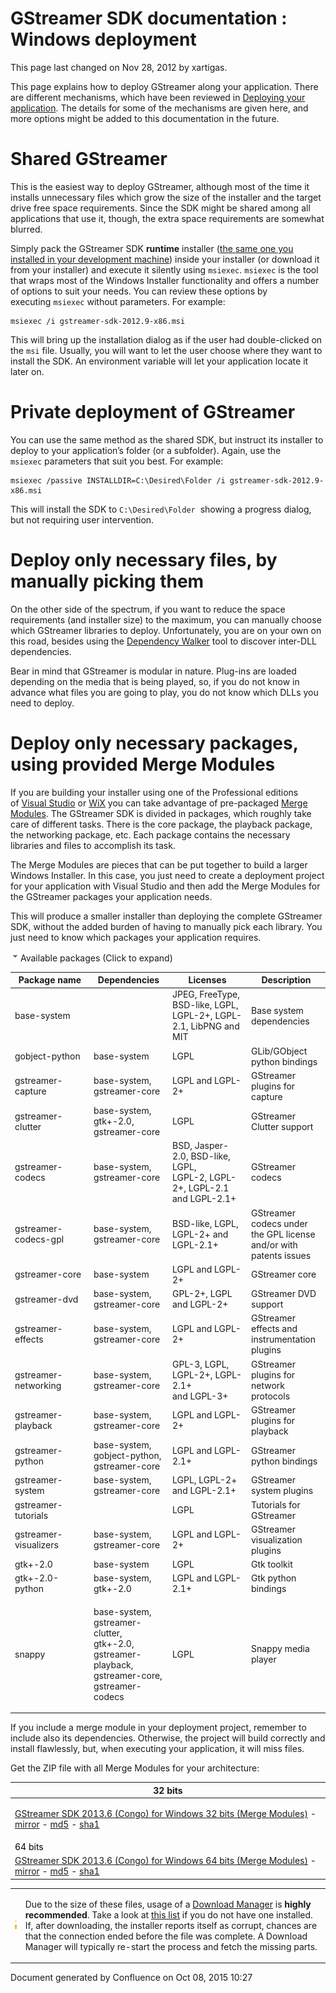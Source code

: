 #  GStreamer SDK documentation : Windows deployment 

This page last changed on Nov 28, 2012 by xartigas.

This page explains how to deploy GStreamer along your application. There
are different mechanisms, which have been reviewed in [Deploying your
application](Deploying%2Byour%2Bapplication.html). The details for some
of the mechanisms are given here, and more options might be added to
this documentation in the future.

# Shared GStreamer

This is the easiest way to deploy GStreamer, although most of the time
it installs unnecessary files which grow the size of the installer and
the target drive free space requirements. Since the SDK might be shared
among all applications that use it, though, the extra space requirements
are somewhat blurred.

Simply pack the GStreamer SDK  **runtime**  installer ([the same one you
installed in your development machine](Installing%2Bon%2BWindows.html))
inside your installer (or download it from your installer) and execute
it silently using `msiexec`. `msiexec` is the tool that wraps most of
the Windows Installer functionality and offers a number of options to
suit your needs. You can review these options by
executing `msiexec` without parameters. For example:

``` theme: Default; brush: plain; gutter: false
msiexec /i gstreamer-sdk-2012.9-x86.msi
```

This will bring up the installation dialog as if the user had
double-clicked on the `msi` file. Usually, you will want to let the user
choose where they want to install the SDK. An environment variable will
let your application locate it later on.

# Private deployment of GStreamer

You can use the same method as the shared SDK, but instruct its
installer to deploy to your application’s folder (or a
subfolder). Again, use the `msiexec` parameters that suit you best. For
example:

``` theme: Default; brush: plain; gutter: false
msiexec /passive INSTALLDIR=C:\Desired\Folder /i gstreamer-sdk-2012.9-x86.msi
```

This will install the SDK to `C:\Desired\Folder`  showing a progress
dialog, but not requiring user intervention.

# Deploy only necessary files, by manually picking them

On the other side of the spectrum, if you want to reduce the space
requirements (and installer size) to the maximum, you can manually
choose which GStreamer libraries to deploy. Unfortunately, you are on
your own on this road, besides using the [Dependency
Walker](http://www.dependencywalker.com/) tool to discover inter-DLL
dependencies.

Bear in mind that GStreamer is modular in nature. Plug-ins are loaded
depending on the media that is being played, so, if you do not know in
advance what files you are going to play, you do not know which DLLs you
need to deploy.

# Deploy only necessary packages, using provided Merge Modules

If you are building your installer using one of the Professional
editions of [Visual
Studio](http://www.microsoft.com/visualstudio/en-us/products/2010-editions/professional/overview)
or [WiX](http://wix.sf.net) you can take advantage of pre-packaged
[Merge
Modules](http://msdn.microsoft.com/en-us/library/windows/desktop/aa369820\(v=vs.85\).aspx).
The GStreamer SDK is divided in packages, which roughly take care of
different tasks. There is the core package, the playback package, the
networking package, etc. Each package contains the necessary libraries
and files to accomplish its task.

The Merge Modules are pieces that can be put together to build a larger
Windows Installer. In this case, you just need to create a deployment
project for your application with Visual Studio and then add the Merge
Modules for the GStreamer packages your application needs.

This will produce a smaller installer than deploying the complete
GStreamer SDK, without the added burden of having to manually pick each
library. You just need to know which packages your application requires.

![](images/icons/grey_arrow_down.gif)Available packages (Click to
expand)

<table>
<colgroup>
<col width="25%" />
<col width="25%" />
<col width="25%" />
<col width="25%" />
</colgroup>
<thead>
<tr class="header">
<th>Package name</th>
<th>Dependencies</th>
<th>Licenses</th>
<th>Description</th>
</tr>
</thead>
<tbody>
<tr class="odd">
<td>base-system</td>
<td> </td>
<td>JPEG, FreeType, BSD-like, LGPL,<br />
LGPL-2+, LGPL-2.1, LibPNG and MIT</td>
<td>Base system dependencies</td>
</tr>
<tr class="even">
<td>gobject-python</td>
<td>base-system</td>
<td>LGPL</td>
<td>GLib/GObject python bindings</td>
</tr>
<tr class="odd">
<td>gstreamer-capture</td>
<td>base-system, gstreamer-core</td>
<td>LGPL and LGPL-2+</td>
<td>GStreamer plugins for capture</td>
</tr>
<tr class="even">
<td>gstreamer-clutter</td>
<td>base-system, gtk+-2.0, gstreamer-core</td>
<td>LGPL</td>
<td>GStreamer Clutter support</td>
</tr>
<tr class="odd">
<td>gstreamer-codecs</td>
<td>base-system, gstreamer-core</td>
<td>BSD, Jasper-2.0, BSD-like, LGPL,<br />
LGPL-2, LGPL-2+, LGPL-2.1 and LGPL-2.1+</td>
<td>GStreamer codecs</td>
</tr>
<tr class="even">
<td>gstreamer-codecs-gpl</td>
<td>base-system, gstreamer-core</td>
<td>BSD-like, LGPL, LGPL-2+ and LGPL-2.1+</td>
<td>GStreamer codecs under the GPL license and/or with patents issues</td>
</tr>
<tr class="odd">
<td>gstreamer-core</td>
<td>base-system</td>
<td>LGPL and LGPL-2+</td>
<td>GStreamer core</td>
</tr>
<tr class="even">
<td>gstreamer-dvd</td>
<td>base-system, gstreamer-core</td>
<td>GPL-2+, LGPL and LGPL-2+</td>
<td>GStreamer DVD support</td>
</tr>
<tr class="odd">
<td>gstreamer-effects</td>
<td>base-system, gstreamer-core</td>
<td>LGPL and LGPL-2+</td>
<td>GStreamer effects and instrumentation plugins</td>
</tr>
<tr class="even">
<td>gstreamer-networking</td>
<td>base-system, gstreamer-core</td>
<td>GPL-3, LGPL, LGPL-2+, LGPL-2.1+<br />
and LGPL-3+</td>
<td>GStreamer plugins for network protocols</td>
</tr>
<tr class="odd">
<td>gstreamer-playback</td>
<td>base-system, gstreamer-core</td>
<td>LGPL and LGPL-2+</td>
<td>GStreamer plugins for playback</td>
</tr>
<tr class="even">
<td>gstreamer-python</td>
<td>base-system, gobject-python,<br />
gstreamer-core</td>
<td>LGPL and LGPL-2.1+</td>
<td>GStreamer python bindings</td>
</tr>
<tr class="odd">
<td>gstreamer-system</td>
<td>base-system, gstreamer-core</td>
<td>LGPL, LGPL-2+ and LGPL-2.1+</td>
<td>GStreamer system plugins</td>
</tr>
<tr class="even">
<td>gstreamer-tutorials</td>
<td> </td>
<td>LGPL</td>
<td>Tutorials for GStreamer</td>
</tr>
<tr class="odd">
<td>gstreamer-visualizers</td>
<td>base-system, gstreamer-core</td>
<td>LGPL and LGPL-2+</td>
<td>GStreamer visualization plugins</td>
</tr>
<tr class="even">
<td>gtk+-2.0</td>
<td>base-system</td>
<td>LGPL</td>
<td>Gtk toolkit</td>
</tr>
<tr class="odd">
<td>gtk+-2.0-python</td>
<td>base-system, gtk+-2.0</td>
<td>LGPL and LGPL-2.1+</td>
<td>Gtk python bindings</td>
</tr>
<tr class="even">
<td>snappy</td>
<td><p>base-system, gstreamer-clutter,<br />
gtk+-2.0, gstreamer-playback,<br />
gstreamer-core, gstreamer-codecs</p></td>
<td>LGPL</td>
<td>Snappy media player</td>
</tr>
</tbody>
</table>

If you include a merge module in your deployment project, remember to
include also its dependencies. Otherwise, the project will build
correctly and install flawlessly, but, when executing your application,
it will miss files.

Get the ZIP file with all Merge Modules for your architecture:

<table>
<colgroup>
<col width="100%" />
</colgroup>
<thead>
<tr class="header">
<th>32 bits</th>
</tr>
</thead>
<tbody>
<tr class="odd">
<td><p><a href="http://cdn.gstreamer.com/windows/x86/gstreamer-sdk-x86-2013.6-merge-modules.zip" class="external-link">GStreamer SDK 2013.6 (Congo) for Windows 32 bits (Merge Modules)</a> - <a href="http://www.freedesktop.org/software/gstreamer-sdk/data/packages/windows/x86/gstreamer-sdk-x86-2013.6-merge-modules.zip" class="external-link">mirror</a> - <a href="http://cdn.gstreamer.com/windows/x86/gstreamer-sdk-x86-2013.6-merge-modules.zip.md5" class="external-link">md5</a> - <a href="http://cdn.gstreamer.com/windows/x86/gstreamer-sdk-x86-2013.6-merge-modules.zip.sha1" class="external-link">sha1</a></p></td>
</tr>
<tr class="even">
<td><span style="color: rgb(0,0,0);">64 bits</span></td>
</tr>
<tr class="odd">
<td><a href="http://cdn.gstreamer.com/windows/x86-64/gstreamer-sdk-x86_64-2013.6-merge-modules.zip" class="external-link">GStreamer SDK 2013.6 (Congo) for Windows 64 bits (Merge Modules)</a> - <a href="http://www.freedesktop.org/software/gstreamer-sdk/data/packages/windows/x86-64/gstreamer-sdk-x86_64-2013.6-merge-modules.zip" class="external-link">mirror</a> - <a href="http://cdn.gstreamer.com/windows/x86-64/gstreamer-sdk-x86_64-2013.6-merge-modules.zip.md5" class="external-link">md5</a> - <a href="http://cdn.gstreamer.com/windows/x86-64/gstreamer-sdk-x86_64-2013.6-merge-modules.zip.sha1" class="external-link">sha1</a></td>
</tr>
</tbody>
</table>

<table>
<tbody>
<tr class="odd">
<td><img src="images/icons/emoticons/warning.png" width="16" height="16" /></td>
<td><p>Due to the size of these files, usage of a <a href="http://en.wikipedia.org/wiki/Download_manager" class="external-link">Download Manager</a> is <strong>highly recommended</strong>. Take a look at <a href="http://en.wikipedia.org/wiki/Comparison_of_download_managers" class="external-link">this list</a> if you do not have one installed. If, after downloading, the installer reports itself as corrupt, chances are that the connection ended before the file was complete. A Download Manager will typically re-start the process and fetch the missing parts.</p></td>
</tr>
</tbody>
</table>

Document generated by Confluence on Oct 08, 2015 10:27

